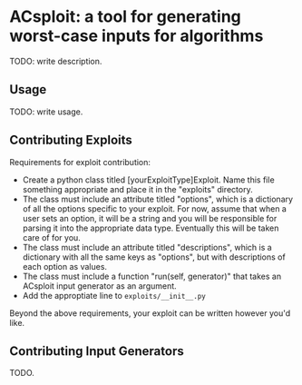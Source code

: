 ACsploit: a tool for generating worst-case inputs for algorithms
=======================================================================

TODO: write description.

Usage
-----

TODO: write usage.

Contributing Exploits
---------------------

Requirements for exploit contribution:

- Create a python class titled [yourExploitType]Exploit. Name this file something appropriate and place it in the "exploits" directory.
- The class must include an attribute titled "options", which is a dictionary of all the options specific to your exploit. For now, assume that when a user sets an option, it will be a string and you will be responsible for parsing it into the appropriate data type. Eventually this will be taken care of for you.
- The class must include an attribute titled "descriptions", which is a dictionary with all the same keys as "options", but with descriptions of each option as values.
- The class must include a function "run(self, generator)" that takes an ACsploit input generator as an argument.
- Add the approptiate line to `exploits/__init__.py`

Beyond the above requirements, your exploit can be written however you'd like.

Contributing Input Generators
-----------------------------

TODO.
